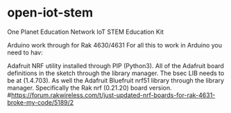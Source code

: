 # open-iot-stem
One Planet Education Network IoT STEM Education Kit


Arduino work through for Rak 4630/4631
For all this to work in Arduino you need to hav:

Adafruit NRF utility installed through PIP (Python3). 
All of the Adafruit board definitions in the sketch through the library manager.
The bsec LIB needs to be at (1.4.703).
As well the Adafruit Bluefruit nrf51 library through the library manager.
Specifically the Rak nrf (0.21.20) board version.
#https://forum.rakwireless.com/t/just-updated-nrf-boards-for-rak-4631-broke-my-code/5189/2
